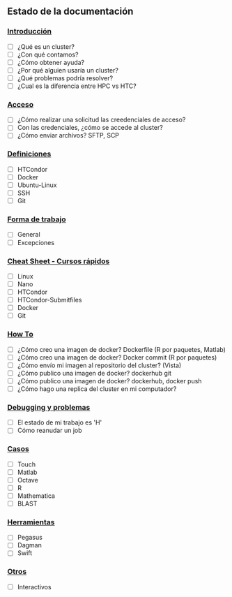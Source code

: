 ## Estado de la documentación


### [Introducción](Introduccion/README.md)
 - [ ] ¿Qué es un cluster?
 - [ ] ¿Con qué contamos?
 - [ ] ¿Cómo obtener ayuda?
 - [ ] ¿Por qué alguien usaría un cluster?
 - [ ] ¿Qué problemas podría resolver?
 - [ ] ¿Cual es la diferencia entre HPC vs HTC?

### [Acceso](Acceso/README.md)
 - [ ] ¿Cómo realizar una solicitud las creedenciales de acceso?
 - [ ] Con las credenciales, ¿cómo se accede al cluster?
 - [ ] ¿Cómo enviar archivos? SFTP, SCP

### [Definiciones](Definiciones/README.md)
 - [ ] HTCondor
 - [ ] Docker
 - [ ] Ubuntu-Linux
 - [ ] SSH
 - [ ] Git

### [Forma de trabajo](FormaDeTrabajo/README.md)
 - [ ] General
 - [ ] Excepciones

### [Cheat Sheet - Cursos rápidos](HowTos/README.md)
 - [ ] Linux
 - [ ] Nano
 - [ ] HTCondor
 - [ ] HTCondor-Submitfiles
 - [ ] Docker
 - [ ] Git

### [How To](HowTos/README.md)
 - [ ] ¿Cómo creo una imagen de docker? Dockerfile (R por paquetes, Matlab)
 - [ ] ¿Cómo creo una imagen de docker? Docker commit (R por paquetes)
 - [ ] ¿Cómo envío mi imagen al repositorio del cluster? (Vista)
 - [ ] ¿Cómo publico una imagen de docker? dockerhub git
 - [ ] ¿Cómo publico una imagen de docker? dockerhub, docker push
 - [ ] ¿Cómo hago una replica del cluster en mi computador?

### [Debugging y problemas](Problemas/README.md)
 - [ ] El estado de mi trabajo es 'H'
 - [ ] Cómo reanudar un job

### [Casos](Casos/README.md)
 - [ ] Touch
 - [ ] Matlab
 - [ ] Octave
 - [ ] R
 - [ ] Mathematica
 - [ ] BLAST

### [Herramientas](Herramientas/README.md)
 - [ ] Pegasus
 - [ ] Dagman
 - [ ] Swift

### [Otros](Otros/README.md)
 - [ ] Interactivos
